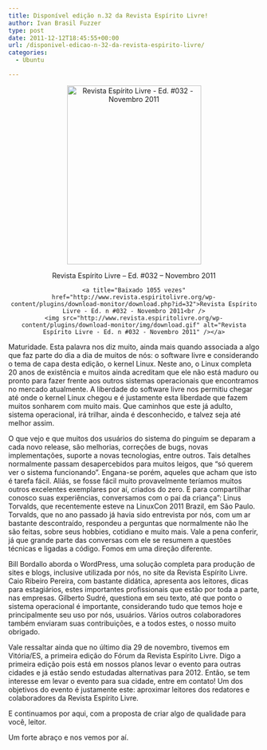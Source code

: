 ```yaml
---
title: Disponível edição n.32 da Revista Espírito Livre!
author: Ivan Brasil Fuzzer
type: post
date: 2011-12-12T18:45:55+00:00
url: /disponivel-edicao-n-32-da-revista-espirito-livre/
categories:
  - Ubuntu

---
```

<div style="text-align: center;">
  <p>
    <img class="aligncenter" title="Revista Espírito Livre - Ed. #032 - Novembro 2011" src="http://revista.espiritolivre.org/img/REL032_Capa.jpg" alt="Revista Espírito Livre - Ed. #032 - Novembro 2011" width="269" height="359" />
  </p>
  
  <p style="text-align: center;">
    Revista Espírito Livre &#8211; Ed. #032 &#8211; Novembro 2011
  </p>
</div>

<p style="text-align: center;">
  <code>&lt;a title="Baixado 1055 vezes" href="http://www.revista.espiritolivre.org/wp-content/plugins/download-monitor/download.php?id=32">Revista Espírito Livre - Ed. n #032 - Novembro 2011&lt;br />
&lt;img src="http://www.revista.espiritolivre.org/wp-content/plugins/download-monitor/img/download.gif" alt="Revista Espírito Livre - Ed. n #032 - Novembro 2011" />&lt;/a></code>
</p>

Maturidade. Esta palavra nos diz muito, ainda mais quando associada a algo que faz parte do dia a dia de muitos de nós: o software livre e considerando o tema de capa desta edição, o kernel Linux. Neste ano, o Linux completa 20 anos de existência e muitos ainda acreditam que ele não está maduro ou pronto para fazer frente aos outros sistemas operacionais que encontramos no mercado atualmente. A liberdade do software livre nos permitiu chegar até onde o kernel Linux chegou e é justamente esta liberdade que fazem muitos sonharem com muito mais. Que caminhos que este já adulto, sistema operacional, irá trilhar, ainda é desconhecido, e talvez seja até melhor assim.

O que vejo e que muitos dos usuários do sistema do pinguim se deparam a cada novo release, são melhorias, correções de bugs, novas implementações, suporte a novas tecnologias, entre outros. Tais detalhes normalmente passam desapercebidos para muitos leigos, que “só querem ver o sistema funcionando”. Engana-se porém, aqueles que acham que isto é tarefa fácil. Aliás, se fosse fácil muito provavelmente teríamos muitos outros excelentes exemplares por aí, criados do zero. E para compartilhar conosco suas experiências, conversamos com o pai da criança”: Linus Torvalds, que recentemente esteve na LinuxCon 2011 Brazil, em São Paulo. Torvalds, que no ano passado já havia sido entrevista por nós, com um ar bastante descontraído, respondeu a perguntas que normalmente não lhe são feitas, sobre seus hobbies, cotidiano e muito mais. Vale a pena conferir, já que grande parte das conversas com ele se resumem a questões técnicas e ligadas a código. Fomos em uma direção diferente.

Bill Bordallo aborda o WordPress, uma solução completa para produção de sites e blogs, inclusive utilizada por nós, no site da Revista Espírito Livre. Caio Ribeiro Pereira, com bastante didática, apresenta aos leitores, dicas para estagiários, estes importantes profissionais que estão por toda a parte, nas empresas. Gilberto Sudré, questiona em seu texto, até que ponto o sistema operacional é importante, considerando tudo que temos hoje e principalmente seu uso por nós, usuários. Vários outros colaboradores também enviaram suas contribuições, e a todos estes, o nosso muito obrigado.

Vale ressaltar ainda que no último dia 29 de novembro, tivemos em Vitória/ES, a primeira edição do Fórum da Revista Espírito Livre. Digo a primeira edição pois está em nossos planos levar o evento para outras cidades e já estão sendo estudadas alternativas para 2012. Então, se tem interesse em levar o evento para sua cidade, entre em contato! Um dos objetivos do evento é justamente este: aproximar leitores dos redatores e colaboradores da Revista Espírito Livre.

E continuamos por aqui, com a proposta de criar algo de qualidade para você, leitor.

Um forte abraço e nos vemos por aí.